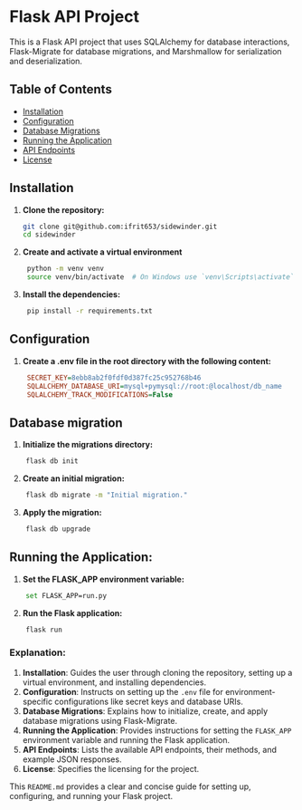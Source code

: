# Flask API Project

This is a Flask API project that uses SQLAlchemy for database interactions, Flask-Migrate for database migrations, and Marshmallow for serialization and deserialization.

## Table of Contents

- [Installation](#installation)
- [Configuration](#configuration)
- [Database Migrations](#database-migrations)
- [Running the Application](#running-the-application)
- [API Endpoints](#api-endpoints)
- [License](#license)

## Installation

1. **Clone the repository:**

   ```bash
   git clone git@github.com:ifrit653/sidewinder.git
   cd sidewinder
   ```

2. **Create and activate a virtual environment**
   ```bash
    python -m venv venv
    source venv/bin/activate  # On Windows use `venv\Scripts\activate`
   ```
3. **Install the dependencies:**
   ```bash
    pip install -r requirements.txt
   ```

## Configuration

1. **Create a .env file in the root directory with the following content:**
   ```ini
    SECRET_KEY=8ebb8ab2f0fdf0d387fc25c952768b46
    SQLALCHEMY_DATABASE_URI=mysql+pymysql://root:@localhost/db_name
    SQLALCHEMY_TRACK_MODIFICATIONS=False
   ```

## Database migration

1. **Initialize the migrations directory:**

```bash
    flask db init
```

2. **Create an initial migration:**

```bash
    flask db migrate -m "Initial migration."
```

3. **Apply the migration:**

```bash
    flask db upgrade
```

## Running the Application:

1. **Set the FLASK_APP environment variable:**

```bash
    set FLASK_APP=run.py
```

2. **Run the Flask application:**

```bash
    flask run
```

### Explanation:

1. **Installation**: Guides the user through cloning the repository, setting up a virtual environment, and installing dependencies.
2. **Configuration**: Instructs on setting up the `.env` file for environment-specific configurations like secret keys and database URIs.
3. **Database Migrations**: Explains how to initialize, create, and apply database migrations using Flask-Migrate.
4. **Running the Application**: Provides instructions for setting the `FLASK_APP` environment variable and running the Flask application.
5. **API Endpoints**: Lists the available API endpoints, their methods, and example JSON responses.
6. **License**: Specifies the licensing for the project.

This `README.md` provides a clear and concise guide for setting up, configuring, and running your Flask project.
